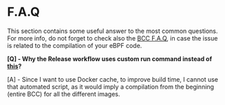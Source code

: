 # F.A.Q

This section contains some useful answer to the most common questions. For more info, do not forget to check also
the [BCC F.A.Q](https://github.com/iovisor/bcc/blob/master/FAQ.txt), in case the issue is related to the compilation of your eBPF code.

**[Q] - Why the Release workflow uses custom run command instead of [this](https://github.com/marketplace/actions/build-and-push-docker-images)?**

[A] - Since I want to use Docker cache, to improve build time, I cannot use that automated script, as it would imply a compilation from the beginning (entire BCC) for all the different images.
